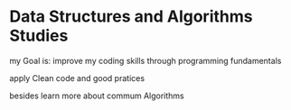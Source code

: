 # Data Structures and Algorithms Studies

my Goal is: improve my coding skills through programming fundamentals

apply Clean code and good pratices

besides learn more about commum Algorithms